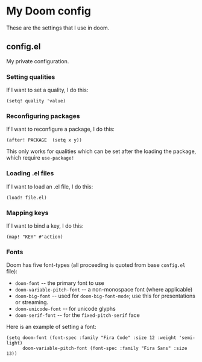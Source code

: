 # My Doom config 

These are the settings that I use in doom. 

## config.el 
My private configuration.

### Setting qualities
If I want to set a quality, I do this:

`(setq! quality 'value)`

### Reconfiguring packages
If I want to reconfigure a package, I do this:

`(after! PACKAGE 
    (setq x y))`
    
This only works for qualities which can be set after the loading the package, which require `use-package!`
    
### Loading .el files

If I want to load an .el file, I do this:

`(load! file.el)`

### Mapping keys
If I want to bind a key, I do this: 

`(map! "KEY" #'action)`

### Fonts 
Doom has five font-types (all proceeding is quoted from base `config.el` file): 

- `doom-font` -- the primary font to use
- `doom-variable-pitch-font` -- a non-monospace font (where applicable)
- `doom-big-font` -- used for `doom-big-font-mode`; use this for presentations or streaming.
- `doom-unicode-font` -- for unicode glyphs 
- `doom-serif-font` -- for the `fixed-pitch-serif` face

Here is an example of setting a font: 

```
(setq doom-font (font-spec :family "Fira Code" :size 12 :weight 'semi-light)
      doom-variable-pitch-font (font-spec :family "Fira Sans" :size 13))
```
